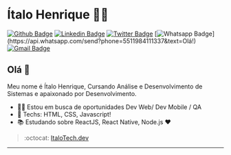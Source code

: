 # Ítalo Henrique :man_technologist:

[![Github Badge](https://img.shields.io/badge/-Github-000?style=flat-square&logo=Github&logoColor=white&link=https://github.com/lucasgdb)](https://github.com/Italo-Tech)
[![Linkedin Badge](https://img.shields.io/badge/-LinkedIn-blue?style=flat-square&logo=Linkedin&logoColor=white&link=https://www.linkedin.com/in/italo-tech/)](https://www.linkedin.com/in/italo-tech/)
[![Twitter Badge](https://img.shields.io/badge/-Twitter-1ca0f1?style=flat-square&labelColor=1ca0f1&logo=twitter&logoColor=white&link=https://twitter.com/taloHenrique20)](https://twitter.com/taloHenrique20)
[![Whatsapp Badge](https://img.shields.io/badge/-Whatsapp-4CA143?style=flat-square&labelColor=4CA143&logo=whatsapp&logoColor=white&link=https://api.whatsapp.com/send?phone=5511984111337&text=Olá!)](https://api.whatsapp.com/send?phone=5511984111337&text=Olá!)
[![Gmail Badge](https://img.shields.io/badge/-Gmail-c14438?style=flat-square&logo=Gmail&logoColor=white&link=mailto:italosantosdick@uni9.edu.br)](mailto:italosantosdick@uni9.edu.br)

## Olá 👋

Meu nome é Ítalo Henrique, Cursando Análise e Desenvolvimento de Sistemas e apaixonado por Desenvolvimento.

- :office_worker: Estou em busca de oportunidades Dev Web/ Dev Mobile / QA
- :blue_heart: Techs: HTML, CSS, Javascript!
- :books: Estudando sobre ReactJS, React Native, Node.js :heart:

> :octocat: [ItaloTech.dev](https://github.com/Italo-Tech)

---

